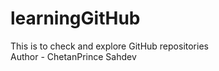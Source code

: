 # learningGitHub
This is to check and explore GitHub repositories 
<br>
Author - ChetanPrince Sahdev
